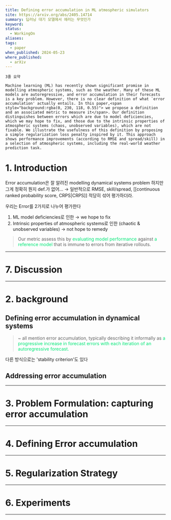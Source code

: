 ```yaml
---
title: Defining error accumulation in ML atmospheric simulators
site: https://arxiv.org/abs/2405.14714
summary: 딥러닝 대기 모델에서 에러는 무엇인가
keyword: 
status:
  - WorkingOn
aliases: 
tags:
  - paper
when_published: 2024-05-23
where_published:
  - arXiv
---
```

```ad-summary
3줄 요약
```

```ad-abstract
Machine learning (ML) has recently shown significant promise in modelling atmospheric systems, such as the weather. Many of these ML models are autoregressive, and error accumulation in their forecasts is a key problem. However, there is no clear definition of what `error accumulation' actually entails. In this paper,<span style="background:rgba(0, 230, 118, 0.55)"> we propose a definition and an associated metric to measure it</span>. Our definition distinguishes between errors which are due to model deficiencies, which we may hope to fix, and those due to the intrinsic properties of atmospheric systems (chaos, unobserved variables), which are not fixable. We illustrate the usefulness of this definition by proposing a simple regularization loss penalty inspired by it. This approach shows performance improvements (according to RMSE and spread/skill) in a selection of atmospheric systems, including the real-world weather prediction task.
```

# 1. Introduction
Error accumulation은 잘 알려진 modelling dynamical systems problem
하지만 그게 정확히 뭔지 def.가 없어...
$\to$ 일반적으로 RMSE, skill/spread, [[continuous ranked probability score, CRPS|CRPS]] 적당히 섞어 평가하더라.

우리는 Error를 2가지로 나누어 평가한다
1. ML model deficiencies로 인한 
   $\to$ we hope to fix
2. Intrinsic properties of atmospheric systems로 인한 (chaotic & unobserved variables)
   $\to$ not hope to remedy
   
> Our metric assess this by <font color="#00e676">evaluating model performance</font> against <font color="#00e676">a reference model </font>that is immune to errors from iterative rollouts. 

---
# 7. Discussion

---
# 2. background
## Defining error accumulation in dynamical systems
> ~ all mention error accumulation, typically describing it informally as <font color="#00e676">a progressive increase in forecast errors with each iteration of an autoregressive forecast.</font>

다른 방식으로는 'stability criterion'도 있다

## Addressing error accumulation



---
# 3. Problem Formulation: capturing error accumulation

---
# 4. Defining Error accumulation

---
# 5. Regularization Strategy

---
# 6. Experiments

---
# 